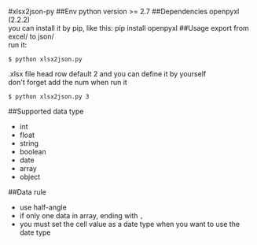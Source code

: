 #xlsx2json-py
##Env
python version >= 2.7
##Dependencies
openpyxl (2.2.2)  
you can install it by pip, like this: pip install openpyxl
##Usage
export from excel/ to json/  
run it:
```
$ python xlsx2json.py
```
.xlsx file head row default 2 and you can define it by yourself  
don't forget add the num when run it
```
$ python xlsx2json.py 3
```
##Supported data type
* int
* float
* string
* boolean
* date
* array
* object

##Data rule
* use half-angle
* if only one data in array, ending with `,`
* you must set the cell value as a date type when you want to use the date type
